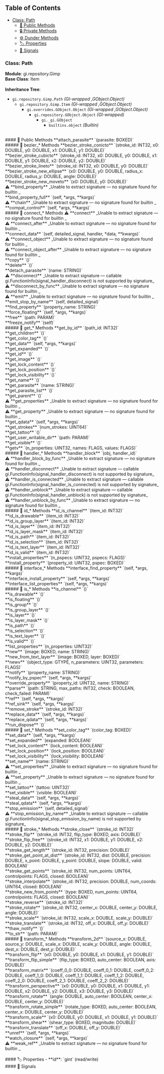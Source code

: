 ## Table of Contents
- [Class: Path](#class-path)
  - [🔹 Public Methods](#-public-methods)
  - [🔒 Private Methods](#-private-methods)
  - [⚙️ Dunder Methods](#️-dunder-methods)
  - [🏷️ Properties](#-properties)
  - [📣 Signals](#-signals)

### Class: Path
**Module**: gi.repository.Gimp  
**Base Class**: Item<br><br>
**Inheritance Tree**:
- `gi.repository.Gimp.Path` *(GI-wrapped ,GObject.Object)*
  - `gi.repository.Gimp.Item` *(GI-wrapped ,GObject.Object)*
    - `gi.overrides.GObject.Object` *(GI-wrapped ,GObject.Object)*
      - `gi.repository.GObject.Object` *(GI-wrapped)*
        - `gi._gi.GObject`
          - `builtins.object` *(Builtin)*
<br>
#### 🔹 Public Methods
**attach_parasite**  
`(parasite: BOXED)`<br>
##### 🔧 bezier_* Methods
**bezier_stroke_conicto**  
`(stroke_id: INT32, x0: DOUBLE, y0: DOUBLE, x1: DOUBLE, y1: DOUBLE)`<br>
**bezier_stroke_cubicto**  
`(stroke_id: INT32, x0: DOUBLE, y0: DOUBLE, x1: DOUBLE, y1: DOUBLE, x2: DOUBLE, y2: DOUBLE)`<br>
**bezier_stroke_lineto**  
`(stroke_id: INT32, x0: DOUBLE, y0: DOUBLE)`<br>
**bezier_stroke_new_ellipse**  
`(x0: DOUBLE, y0: DOUBLE, radius_x: DOUBLE, radius_y: DOUBLE, angle: DOUBLE)`<br>
**bezier_stroke_new_moveto**  
`(x0: DOUBLE, y0: DOUBLE)`<br>
⚠️ **bind_property**
_Unable to extract signature — no signature found for builtin <method 'bind_property' of 'gi._gi.GObject' objects>_<br>
**bind_property_full**  
`(self, *args, **kargs)`<br>
⚠️ **chain**
_Unable to extract signature — no signature found for builtin <method 'chain' of 'gi._gi.GObject' objects>_<br>
**compat_control**  
`(self, *args, **kargs)`<br>
##### 🔧 connect_* Methods
⚠️ **connect**
_Unable to extract signature — no signature found for builtin <method 'connect' of 'gi._gi.GObject' objects>_<br>
⚠️ **connect_after**
_Unable to extract signature — no signature found for builtin <method 'connect_after' of 'gi._gi.GObject' objects>_<br>
**connect_data**  
`(self, detailed_signal, handler, *data, **kwargs)`<br>
⚠️ **connect_object**
_Unable to extract signature — no signature found for builtin <method 'connect_object' of 'gi._gi.GObject' objects>_<br>
⚠️ **connect_object_after**
_Unable to extract signature — no signature found for builtin <method 'connect_object_after' of 'gi._gi.GObject' objects>_<br>
**copy**  
`()`<br>
**delete**  
`()`<br>
**detach_parasite**  
`(name: STRING)`<br>
⚠️ **disconnect**
_Unable to extract signature — callable gi.FunctionInfo(signal_handler_disconnect) is not supported by signature_<br>
⚠️ **disconnect_by_func**
_Unable to extract signature — no signature found for builtin <method 'disconnect_by_func' of 'gi._gi.GObject' objects>_<br>
⚠️ **emit**
_Unable to extract signature — no signature found for builtin <method 'emit' of 'gi._gi.GObject' objects>_<br>
**emit_stop_by_name**  
`(self, detailed_signal)`<br>
**find_property**  
`(property_name: STRING)`<br>
**force_floating**  
`(self, *args, **kargs)`<br>
**free**  
`(path: PARAM)`<br>
**freeze_notify**  
`(self)`<br>
##### 🔧 get_* Methods
**get_by_id**  
`(path_id: INT32)`<br>
**get_children**  
`()`<br>
**get_color_tag**  
`()`<br>
**get_data**  
`(self, *args, **kargs)`<br>
**get_expanded**  
`()`<br>
**get_id**  
`()`<br>
**get_image**  
`()`<br>
**get_lock_content**  
`()`<br>
**get_lock_position**  
`()`<br>
**get_lock_visibility**  
`()`<br>
**get_name**  
`()`<br>
**get_parasite**  
`(name: STRING)`<br>
**get_parasite_list**  
`()`<br>
**get_parent**  
`()`<br>
⚠️ **get_properties**
_Unable to extract signature — no signature found for builtin <method 'get_properties' of 'gi._gi.GObject' objects>_<br>
⚠️ **get_property**
_Unable to extract signature — no signature found for builtin <method 'get_property' of 'gi._gi.GObject' objects>_<br>
**get_qdata**  
`(self, *args, **kargs)`<br>
**get_strokes**  
`(num_strokes: UINT64)`<br>
**get_tattoo**  
`()`<br>
**get_user_writable_dir**  
`(path: PARAM)`<br>
**get_visible**  
`()`<br>
**getv**  
`(n_properties: UINT32, names: FLAGS, values: FLAGS)`<br>
##### 🔧 handler_* Methods
**handler_block**  
`(obj, handler_id)`<br>
⚠️ **handler_block_by_func**
_Unable to extract signature — no signature found for builtin <method 'handler_block_by_func' of 'gi._gi.GObject' objects>_<br>
⚠️ **handler_disconnect**
_Unable to extract signature — callable gi.FunctionInfo(signal_handler_disconnect) is not supported by signature_<br>
⚠️ **handler_is_connected**
_Unable to extract signature — callable gi.FunctionInfo(signal_handler_is_connected) is not supported by signature_<br>
⚠️ **handler_unblock**
_Unable to extract signature — callable gi.FunctionInfo(signal_handler_unblock) is not supported by signature_<br>
⚠️ **handler_unblock_by_func**
_Unable to extract signature — no signature found for builtin <method 'handler_unblock_by_func' of 'gi._gi.GObject' objects>_<br>
##### 🔧 id_* Methods
**id_is_channel**  
`(item_id: INT32)`<br>
**id_is_drawable**  
`(item_id: INT32)`<br>
**id_is_group_layer**  
`(item_id: INT32)`<br>
**id_is_layer**  
`(item_id: INT32)`<br>
**id_is_layer_mask**  
`(item_id: INT32)`<br>
**id_is_path**  
`(item_id: INT32)`<br>
**id_is_selection**  
`(item_id: INT32)`<br>
**id_is_text_layer**  
`(item_id: INT32)`<br>
**id_is_valid**  
`(item_id: INT32)`<br>
**install_properties**  
`(n_pspecs: UINT32, pspecs: FLAGS)`<br>
**install_property**  
`(property_id: UINT32, pspec: BOXED)`<br>
##### 🔧 interface_* Methods
**interface_find_property**  
`(self, *args, **kargs)`<br>
**interface_install_property**  
`(self, *args, **kargs)`<br>
**interface_list_properties**  
`(self, *args, **kargs)`<br>
##### 🔧 is_* Methods
**is_channel**  
`()`<br>
**is_drawable**  
`()`<br>
**is_floating**  
`()`<br>
**is_group**  
`()`<br>
**is_group_layer**  
`()`<br>
**is_layer**  
`()`<br>
**is_layer_mask**  
`()`<br>
**is_path**  
`()`<br>
**is_selection**  
`()`<br>
**is_text_layer**  
`()`<br>
**is_valid**  
`()`<br>
**list_properties**  
`(n_properties: UINT32)`<br>
**new**  
`(image: BOXED, name: STRING)`<br>
**new_from_text_layer**  
`(image: BOXED, layer: BOXED)`<br>
**newv**  
`(object_type: GTYPE, n_parameters: UINT32, parameters: FLAGS)`<br>
**notify**  
`(property_name: STRING)`<br>
**notify_by_pspec**  
`(self, *args, **kargs)`<br>
**override_property**  
`(property_id: UINT32, name: STRING)`<br>
**parse**  
`(path: STRING, max_paths: INT32, check: BOOLEAN, check_failed: PARAM)`<br>
**ref**  
`(self, *args, **kargs)`<br>
**ref_sink**  
`(self, *args, **kargs)`<br>
**remove_stroke**  
`(stroke_id: INT32)`<br>
**replace_data**  
`(self, *args, **kargs)`<br>
**replace_qdata**  
`(self, *args, **kargs)`<br>
**run_dispose**  
`()`<br>
##### 🔧 set_* Methods
**set_color_tag**  
`(color_tag: BOXED)`<br>
**set_data**  
`(self, *args, **kargs)`<br>
**set_expanded**  
`(expanded: BOOLEAN)`<br>
**set_lock_content**  
`(lock_content: BOOLEAN)`<br>
**set_lock_position**  
`(lock_position: BOOLEAN)`<br>
**set_lock_visibility**  
`(lock_visibility: BOOLEAN)`<br>
**set_name**  
`(name: STRING)`<br>
⚠️ **set_properties**
_Unable to extract signature — no signature found for builtin <method 'set_properties' of 'gi._gi.GObject' objects>_<br>
⚠️ **set_property**
_Unable to extract signature — no signature found for builtin <method 'set_property' of 'gi._gi.GObject' objects>_<br>
**set_tattoo**  
`(tattoo: UINT32)`<br>
**set_visible**  
`(visible: BOOLEAN)`<br>
**steal_data**  
`(self, *args, **kargs)`<br>
**steal_qdata**  
`(self, *args, **kargs)`<br>
**stop_emission**  
`(self, detailed_signal)`<br>
⚠️ **stop_emission_by_name**
_Unable to extract signature — callable gi.FunctionInfo(signal_stop_emission_by_name) is not supported by signature_<br>
##### 🔧 stroke_* Methods
**stroke_close**  
`(stroke_id: INT32)`<br>
**stroke_flip**  
`(stroke_id: INT32, flip_type: BOXED, axis: DOUBLE)`<br>
**stroke_flip_free**  
`(stroke_id: INT32, x1: DOUBLE, y1: DOUBLE, x2: DOUBLE, y2: DOUBLE)`<br>
**stroke_get_length**  
`(stroke_id: INT32, precision: DOUBLE)`<br>
**stroke_get_point_at_dist**  
`(stroke_id: INT32, dist: DOUBLE, precision: DOUBLE, x_point: DOUBLE, y_point: DOUBLE, slope: DOUBLE, valid: BOOLEAN)`<br>
**stroke_get_points**  
`(stroke_id: INT32, num_points: UINT64, controlpoints: FLAGS, closed: BOOLEAN)`<br>
**stroke_interpolate**  
`(stroke_id: INT32, precision: DOUBLE, num_coords: UINT64, closed: BOOLEAN)`<br>
**stroke_new_from_points**  
`(type: BOXED, num_points: UINT64, controlpoints: FLAGS, closed: BOOLEAN)`<br>
**stroke_reverse**  
`(stroke_id: INT32)`<br>
**stroke_rotate**  
`(stroke_id: INT32, center_x: DOUBLE, center_y: DOUBLE, angle: DOUBLE)`<br>
**stroke_scale**  
`(stroke_id: INT32, scale_x: DOUBLE, scale_y: DOUBLE)`<br>
**stroke_translate**  
`(stroke_id: INT32, off_x: DOUBLE, off_y: DOUBLE)`<br>
**thaw_notify**  
`()`<br>
**to_str**  
`(path: PARAM)`<br>
##### 🔧 transform_* Methods
**transform_2d**  
`(source_x: DOUBLE, source_y: DOUBLE, scale_x: DOUBLE, scale_y: DOUBLE, angle: DOUBLE, dest_x: DOUBLE, dest_y: DOUBLE)`<br>
**transform_flip**  
`(x0: DOUBLE, y0: DOUBLE, x1: DOUBLE, y1: DOUBLE)`<br>
**transform_flip_simple**  
`(flip_type: BOXED, auto_center: BOOLEAN, axis: DOUBLE)`<br>
**transform_matrix**  
`(coeff_0_0: DOUBLE, coeff_0_1: DOUBLE, coeff_0_2: DOUBLE, coeff_1_0: DOUBLE, coeff_1_1: DOUBLE, coeff_1_2: DOUBLE, coeff_2_0: DOUBLE, coeff_2_1: DOUBLE, coeff_2_2: DOUBLE)`<br>
**transform_perspective**  
`(x0: DOUBLE, y0: DOUBLE, x1: DOUBLE, y1: DOUBLE, x2: DOUBLE, y2: DOUBLE, x3: DOUBLE, y3: DOUBLE)`<br>
**transform_rotate**  
`(angle: DOUBLE, auto_center: BOOLEAN, center_x: DOUBLE, center_y: DOUBLE)`<br>
**transform_rotate_simple**  
`(rotate_type: BOXED, auto_center: BOOLEAN, center_x: DOUBLE, center_y: DOUBLE)`<br>
**transform_scale**  
`(x0: DOUBLE, y0: DOUBLE, x1: DOUBLE, y1: DOUBLE)`<br>
**transform_shear**  
`(shear_type: BOXED, magnitude: DOUBLE)`<br>
**transform_translate**  
`(off_x: DOUBLE, off_y: DOUBLE)`<br>
**unref**  
`(self, *args, **kargs)`<br>
**watch_closure**  
`(self, *args, **kargs)`<br>
⚠️ **weak_ref**
_Unable to extract signature — no signature found for builtin <method 'weak_ref' of 'gi._gi.GObject' objects>_<br>
<br>
#### 🏷️ Properties
- **id**: `gint` (read/write)
<br>
#### 📣 Signals
<br>
